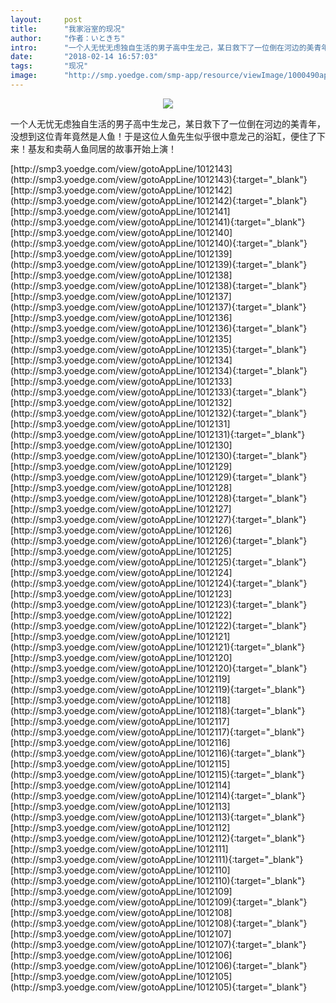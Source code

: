 ```yaml
---
layout:     post
title:      "我家浴室的现况"
author:     "作者：いときち"
intro:      "一个人无忧无虑独自生活的男子高中生龙己，某日救下了一位倒在河边的美青年，没想到这位青年竟然是人鱼！于是这位人鱼先生似乎很中意龙己的浴缸，便住了下来！基友和卖萌人鱼同居的故事开始上演！"
date:       "2018-02-14 16:57:03"
tags:       "现况"
image:      "http://smp.yoedge.com/smp-app/resource/viewImage/1000490appline.png"
---
```

<div style="text-align: center">
<p><img src="http://smp.yoedge.com/smp-app/resource/viewImage/1000490appline.png"/></p>
</div>
<p class="post-meta">
<span>一个人无忧无虑独自生活的男子高中生龙己，某日救下了一位倒在河边的美青年，没想到这位青年竟然是人鱼！于是这位人鱼先生似乎很中意龙己的浴缸，便住了下来！基友和卖萌人鱼同居的故事开始上演！</span>
</p>
[http://smp3.yoedge.com/view/gotoAppLine/1012143](http://smp3.yoedge.com/view/gotoAppLine/1012143){:target="_blank"}
[http://smp3.yoedge.com/view/gotoAppLine/1012142](http://smp3.yoedge.com/view/gotoAppLine/1012142){:target="_blank"}
[http://smp3.yoedge.com/view/gotoAppLine/1012141](http://smp3.yoedge.com/view/gotoAppLine/1012141){:target="_blank"}
[http://smp3.yoedge.com/view/gotoAppLine/1012140](http://smp3.yoedge.com/view/gotoAppLine/1012140){:target="_blank"}
[http://smp3.yoedge.com/view/gotoAppLine/1012139](http://smp3.yoedge.com/view/gotoAppLine/1012139){:target="_blank"}
[http://smp3.yoedge.com/view/gotoAppLine/1012138](http://smp3.yoedge.com/view/gotoAppLine/1012138){:target="_blank"}
[http://smp3.yoedge.com/view/gotoAppLine/1012137](http://smp3.yoedge.com/view/gotoAppLine/1012137){:target="_blank"}
[http://smp3.yoedge.com/view/gotoAppLine/1012136](http://smp3.yoedge.com/view/gotoAppLine/1012136){:target="_blank"}
[http://smp3.yoedge.com/view/gotoAppLine/1012135](http://smp3.yoedge.com/view/gotoAppLine/1012135){:target="_blank"}
[http://smp3.yoedge.com/view/gotoAppLine/1012134](http://smp3.yoedge.com/view/gotoAppLine/1012134){:target="_blank"}
[http://smp3.yoedge.com/view/gotoAppLine/1012133](http://smp3.yoedge.com/view/gotoAppLine/1012133){:target="_blank"}
[http://smp3.yoedge.com/view/gotoAppLine/1012132](http://smp3.yoedge.com/view/gotoAppLine/1012132){:target="_blank"}
[http://smp3.yoedge.com/view/gotoAppLine/1012131](http://smp3.yoedge.com/view/gotoAppLine/1012131){:target="_blank"}
[http://smp3.yoedge.com/view/gotoAppLine/1012130](http://smp3.yoedge.com/view/gotoAppLine/1012130){:target="_blank"}
[http://smp3.yoedge.com/view/gotoAppLine/1012129](http://smp3.yoedge.com/view/gotoAppLine/1012129){:target="_blank"}
[http://smp3.yoedge.com/view/gotoAppLine/1012128](http://smp3.yoedge.com/view/gotoAppLine/1012128){:target="_blank"}
[http://smp3.yoedge.com/view/gotoAppLine/1012127](http://smp3.yoedge.com/view/gotoAppLine/1012127){:target="_blank"}
[http://smp3.yoedge.com/view/gotoAppLine/1012126](http://smp3.yoedge.com/view/gotoAppLine/1012126){:target="_blank"}
[http://smp3.yoedge.com/view/gotoAppLine/1012125](http://smp3.yoedge.com/view/gotoAppLine/1012125){:target="_blank"}
[http://smp3.yoedge.com/view/gotoAppLine/1012124](http://smp3.yoedge.com/view/gotoAppLine/1012124){:target="_blank"}
[http://smp3.yoedge.com/view/gotoAppLine/1012123](http://smp3.yoedge.com/view/gotoAppLine/1012123){:target="_blank"}
[http://smp3.yoedge.com/view/gotoAppLine/1012122](http://smp3.yoedge.com/view/gotoAppLine/1012122){:target="_blank"}
[http://smp3.yoedge.com/view/gotoAppLine/1012121](http://smp3.yoedge.com/view/gotoAppLine/1012121){:target="_blank"}
[http://smp3.yoedge.com/view/gotoAppLine/1012120](http://smp3.yoedge.com/view/gotoAppLine/1012120){:target="_blank"}
[http://smp3.yoedge.com/view/gotoAppLine/1012119](http://smp3.yoedge.com/view/gotoAppLine/1012119){:target="_blank"}
[http://smp3.yoedge.com/view/gotoAppLine/1012118](http://smp3.yoedge.com/view/gotoAppLine/1012118){:target="_blank"}
[http://smp3.yoedge.com/view/gotoAppLine/1012117](http://smp3.yoedge.com/view/gotoAppLine/1012117){:target="_blank"}
[http://smp3.yoedge.com/view/gotoAppLine/1012116](http://smp3.yoedge.com/view/gotoAppLine/1012116){:target="_blank"}
[http://smp3.yoedge.com/view/gotoAppLine/1012115](http://smp3.yoedge.com/view/gotoAppLine/1012115){:target="_blank"}
[http://smp3.yoedge.com/view/gotoAppLine/1012114](http://smp3.yoedge.com/view/gotoAppLine/1012114){:target="_blank"}
[http://smp3.yoedge.com/view/gotoAppLine/1012113](http://smp3.yoedge.com/view/gotoAppLine/1012113){:target="_blank"}
[http://smp3.yoedge.com/view/gotoAppLine/1012112](http://smp3.yoedge.com/view/gotoAppLine/1012112){:target="_blank"}
[http://smp3.yoedge.com/view/gotoAppLine/1012111](http://smp3.yoedge.com/view/gotoAppLine/1012111){:target="_blank"}
[http://smp3.yoedge.com/view/gotoAppLine/1012110](http://smp3.yoedge.com/view/gotoAppLine/1012110){:target="_blank"}
[http://smp3.yoedge.com/view/gotoAppLine/1012109](http://smp3.yoedge.com/view/gotoAppLine/1012109){:target="_blank"}
[http://smp3.yoedge.com/view/gotoAppLine/1012108](http://smp3.yoedge.com/view/gotoAppLine/1012108){:target="_blank"}
[http://smp3.yoedge.com/view/gotoAppLine/1012107](http://smp3.yoedge.com/view/gotoAppLine/1012107){:target="_blank"}
[http://smp3.yoedge.com/view/gotoAppLine/1012106](http://smp3.yoedge.com/view/gotoAppLine/1012106){:target="_blank"}
[http://smp3.yoedge.com/view/gotoAppLine/1012105](http://smp3.yoedge.com/view/gotoAppLine/1012105){:target="_blank"}


